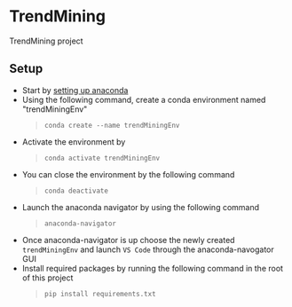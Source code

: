 # TrendMining

TrendMining project

## Setup

- Start by [setting up anaconda](https://www.anaconda.com/products/distribution#windows)
- Using the following command, create a conda environment named "trendMiningEnv"
  > `conda create --name trendMiningEnv`
- Activate the environment by
  > `conda activate trendMiningEnv`
- You can close the environment by the following command
  > `conda deactivate`
- Launch the anaconda navigator by using the following command
  > `anaconda-navigator`
- Once anaconda-navigator is up choose the newly created `trendMiningEnv` and launch `VS Code` through the anaconda-navogator GUI
- Install required packages by running the following command in the root of this project
  > `pip install requirements.txt`
